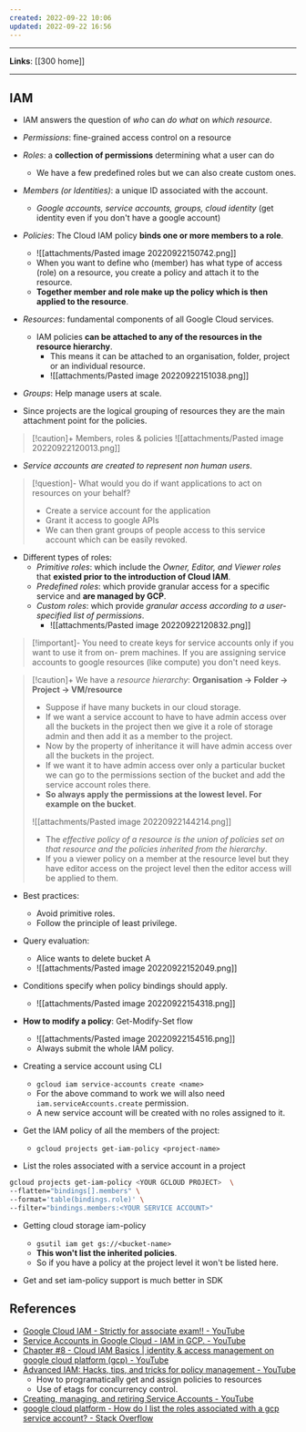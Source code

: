 ```yaml
---
created: 2022-09-22 10:06
updated: 2022-09-22 16:56
---
```

---
**Links**: [[300 home]]

---
## IAM
- IAM answers the question of *who* can *do what* on *which resource*.

- *Permissions*: fine-grained access control on a resource
- *Roles*: a **collection of permissions** determining what a user can do
	- We have a few predefined roles but we can also create custom ones.
- *Members (or Identities)*: a unique ID associated with the account.
	- *Google accounts, service accounts, groups, cloud identity* (get identity even if you don't have a google account)
- *Policies*:  The Cloud IAM policy **binds one or more members to a role**. 
	- ![[attachments/Pasted image 20220922150742.png]]
	- When you want to define who (member) has what type of access (role) on a resource, you create a policy and attach it to the resource.
	- **Together member and role make up the policy which is then applied to the resource**.
- *Resources*: fundamental components of all Google Cloud services. 
	- IAM policies **can be attached to any of the resources in the resource hierarchy**.
		- This means it can be attached to an organisation, folder, project or an individual resource.
		- ![[attachments/Pasted image 20220922151038.png]]
- *Groups*: Help manage users at scale.

- Since projects are the logical grouping of resources they are the main attachment point for the policies.

> [!caution]+ Members, roles & policies
> ![[attachments/Pasted image 20220922120013.png]]

- *Service accounts are created to represent non human users*.

> [!question]- What would you do if want applications to act on resources on your behalf?
> - Create a service account for the application
> - Grant it access to google APIs
> - We can then grant groups of people access to this service account which can be easily revoked.

- Different types of roles:
	- *Primitive roles*: which include the *Owner, Editor, and Viewer roles* that **existed prior to the introduction of Cloud IAM**.
	- *Predefined roles*: which provide granular access for a specific service and **are managed by GCP**.
	- *Custom roles*: which provide *granular access according to a user-specified list of permissions*.
		- ![[attachments/Pasted image 20220922120832.png]]

> [!important]- You need to create keys for service accounts only if you want to use it from on- prem machines.
> If you are assigning service accounts to google resources (like compute) you don't need keys.

> [!caution]+ We have a *resource hierarchy*: **Organisation -> Folder -> Project -> VM/resource**
> - Suppose if have many buckets in our cloud storage.
> - If we want a service account to have to have admin access over all the buckets in the project then we give it a role of storage admin and then add it as a member to the project.
> - Now by the property of inheritance it will have admin access over all the buckets in the project.
> - If we want it to have admin access over only a particular bucket we can go to the permissions section of the bucket and add the service account roles there.
> - **So always apply the permissions at the lowest level. For example on the bucket**.
>
> ![[attachments/Pasted image 20220922144214.png]]
> - The *effective policy of a resource is the union of policies set on that resource and the policies inherited from the hierarchy*.
> - If you a viewer policy on a member at the resource level but they have editor access on the project level then the editor access will be applied to them.

- Best practices:
	- Avoid primitive roles.
	- Follow the principle of least privilege.

- Query evaluation:
	- Alice wants to delete bucket A
	- ![[attachments/Pasted image 20220922152049.png]]

- Conditions specify when policy bindings should apply.
	- ![[attachments/Pasted image 20220922154318.png]]

- **How to modify a policy**: Get-Modify-Set flow 
	- ![[attachments/Pasted image 20220922154516.png]]
	- Always submit the whole IAM policy.

- Creating a service account using CLI
	- `gcloud iam service-accounts create <name>`
	- For the above command to work we will also need `iam.serviceAccounts.create` permission.
	- A new service account will be created with no roles assigned to it.
- Get the IAM policy of all the members of the project:
	- `gcloud projects get-iam-policy <project-name>`
- List the roles associated with a service account in a project
```bash
gcloud projects get-iam-policy <YOUR GCLOUD PROJECT>  \
--flatten="bindings[].members" \
--format='table(bindings.role)' \
--filter="bindings.members:<YOUR SERVICE ACCOUNT>"
```

- Getting cloud storage iam-policy
	- `gsutil iam get gs://<bucket-name>`
	- **This won't list the inherited policies**. 
	- So if you have a policy at the project level it won't be listed here.

- Get and set iam-policy support is much better in SDK

## References
- [Google Cloud IAM - Strictly for associate exam!! - YouTube](https://www.youtube.com/watch?v=KRzdAD7DljE)
- [Service Accounts in Google Cloud - IAM in GCP. - YouTube](https://www.youtube.com/watch?v=qXuw--126Bk)
- [Chapter #8 - Cloud IAM Basics | identity & access management on google cloud platform (gcp) - YouTube](https://www.youtube.com/watch?v=PjBhIDOdLM0)
- [Advanced IAM: Hacks, tips, and tricks for policy management - YouTube](https://www.youtube.com/watch?v=X-kZ_eNtxyU)
	- How to programatically get and assign policies to resources
	- Use of etags for concurrency control.
- [Creating, managing, and retiring Service Accounts - YouTube](https://www.youtube.com/watch?v=2TdLmI3G5Rc)
- [google cloud platform - How do I list the roles associated with a gcp service account? - Stack Overflow](https://stackoverflow.com/questions/47006062/how-do-i-list-the-roles-associated-with-a-gcp-service-account)